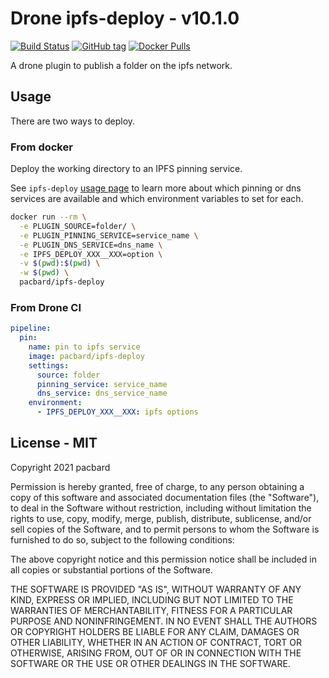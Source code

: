 # Drone ipfs-deploy - v10.1.0

[![Build Status](https://img.shields.io/drone/build/pacbard/drone-ipfs-deploy?logo=drone&server=https%3A%2F%2Fdrone.pacbard.duckdns.org)](https://drone.pacbard.duckdns.org/pacbard/drone-ipfs-deploy/)
[![GitHub tag](https://img.shields.io/github/v/tag/pacbard/drone-ipfs-deploy?logo=github)](https://github.com/pacbard/drone-ipfs-deploy/tags)
[![Docker Pulls](https://img.shields.io/docker/pulls/pacbard/ipfs-deploy?logo=docker)](https://hub.docker.com/repository/docker/pacbard/ipfs-deploy)

A drone plugin to publish a folder on the ipfs network.

## Usage

There are two ways to deploy.

### From docker

Deploy the working directory to an IPFS pinning service.

See `ipfs-deploy` [usage page](https://github.com/ipfs-shipyard/ipfs-deploy/blob/master/md/usage.md) to learn more about 
which pinning or dns services are available and which environment variables to set for each.

```bash
docker run --rm \
  -e PLUGIN_SOURCE=folder/ \
  -e PLUGIN_PINNING_SERVICE=service_name \
  -e PLUGIN_DNS_SERVICE=dns_name \
  -e IPFS_DEPLOY_XXX__XXX=option \
  -v $(pwd):$(pwd) \
  -w $(pwd) \
  pacbard/ipfs-deploy
```

### From Drone CI

```yaml
pipeline:
  pin:
    name: pin to ipfs service
    image: pacbard/ipfs-deploy
    settings:
      source: folder
      pinning_service: service_name
      dns_service: dns_service_name
    environment:
      - IPFS_DEPLOY_XXX__XXX: ipfs options
```

## License - MIT

Copyright 2021 pacbard

Permission is hereby granted, free of charge, to any person obtaining a copy of this software and associated documentation files (the "Software"), to deal in the Software without restriction, including without limitation the rights to use, copy, modify, merge, publish, distribute, sublicense, and/or sell copies of the Software, and to permit persons to whom the Software is furnished to do so, subject to the following conditions:

The above copyright notice and this permission notice shall be included in all copies or substantial portions of the Software.

THE SOFTWARE IS PROVIDED "AS IS", WITHOUT WARRANTY OF ANY KIND, EXPRESS OR IMPLIED, INCLUDING BUT NOT LIMITED TO THE WARRANTIES OF MERCHANTABILITY, FITNESS FOR A PARTICULAR PURPOSE AND NONINFRINGEMENT. IN NO EVENT SHALL THE AUTHORS OR COPYRIGHT HOLDERS BE LIABLE FOR ANY CLAIM, DAMAGES OR OTHER LIABILITY, WHETHER IN AN ACTION OF CONTRACT, TORT OR OTHERWISE, ARISING FROM, OUT OF OR IN CONNECTION WITH THE SOFTWARE OR THE USE OR OTHER DEALINGS IN THE SOFTWARE.
